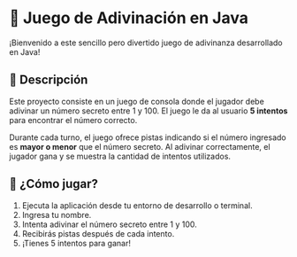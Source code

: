 # 🎯 Juego de Adivinación en Java

¡Bienvenido a este sencillo pero divertido juego de adivinanza desarrollado en Java!

## 📌 Descripción

Este proyecto consiste en un juego de consola donde el jugador debe adivinar un número secreto entre 1 y 100. El juego le da al usuario **5 intentos** para encontrar el número correcto.

Durante cada turno, el juego ofrece pistas indicando si el número ingresado es **mayor o menor** que el número secreto. Al adivinar correctamente, el jugador gana y se muestra la cantidad de intentos utilizados.

## 🚀 ¿Cómo jugar?

1. Ejecuta la aplicación desde tu entorno de desarrollo o terminal.
2. Ingresa tu nombre.
3. Intenta adivinar el número secreto entre 1 y 100.
4. Recibirás pistas después de cada intento.
5. ¡Tienes 5 intentos para ganar!

